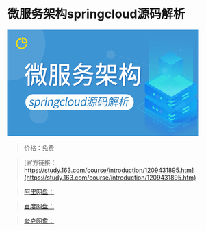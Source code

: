 # 微服务架构springcloud源码解析

![img](../../../assets/study163/free/da5777a053da4fd7bf705db60cc29c06.jpg)

> 价格：免费

> [官方链接：https://study.163.com/course/introduction/1209431895.htm](https://study.163.com/course/introduction/1209431895.htm)

> [阿里网盘：]()

> [百度网盘：]()

> [夸克网盘：]()
